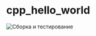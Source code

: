 # cpp_hello_world
![Сборка и тестирование](https://github.com/skripchenkovl/cpp_hello_world-skripchenko/actions/worflows/test.yml/badge.svg)

